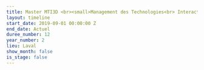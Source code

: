 ```yaml
---
title: Master MTI3D <br><small>Management des Technologies<br> Interactives 3D</small>
layout: timeline
start_date: 2019-09-01 00:00:00 Z
end_date: Actuel
duree_number: 12
year_number: 2
lieu: Laval
show_month: false
is_stage: false
---
```


